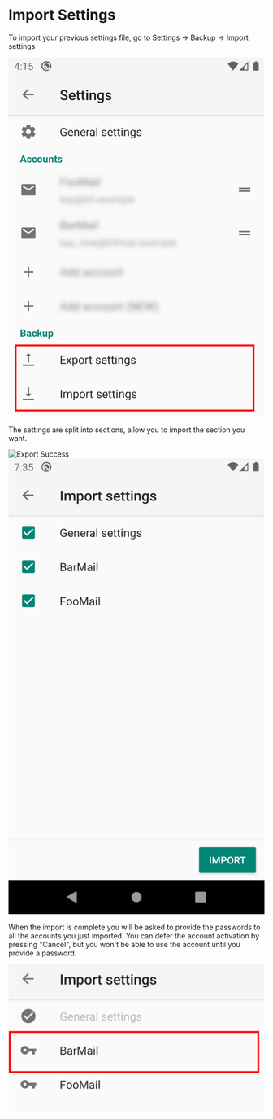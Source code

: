 # Import Settings 

To import your previous settings file, go to Settings -> Backup -> Import settings

![Import/Export Menu](img/settings_import_export_menu.png)

The settings are split into sections, allow 
you to import the section you want.

![Export Success](img/settings_export_success.png)
![Import Selection](img/settings_import_selection.png)

When the import is complete you will be asked to provide the passwords to all the accounts you just imported. You can 
defer the account activation by pressing "Cancel", but you won't be able to use the account until you provide a 
password.

![Import Selection](img/settings_import_activate_account.png)
